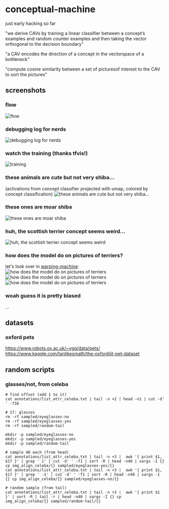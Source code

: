 # conceptual-machine
just early hacking so far

"we derive CAVs by training a linear classifier between a concept’s examples and random counter examples and then taking the vector orthogonal to the decision boundary"

"a CAV encodes the direction of a concept in the vectorspace of a bottleneck"

"compute cosine similarity between a set of picturesof interest to the CAV to sort the pictures"

## screenshots
### flow
![flow](docs/docs-1.png)

### debugging log for nerds
![debugging log for nerds](docs/docs-2.png)

### watch the training (thanks tfvis!)
![training](docs/docs-vis.png)

### these animals are cute but not very shiba...
(activations from concept classifier projected with umap, colored by concept classification)
![these animals are cute but not very shiba...](docs/docs-3.png)

### these ones are moar shiba
![these ones are moar shiba](docs/docs-4.png)


### huh, the scottish terrier concept seems weird...
![huh, the scottish terrier concept seems weird](docs/docs-a-0.png)

### how does the model do on pictures of terriers?
let's look over in [warping-machine](https://github.com/kevinrobinson/warping-machine):
![how does the model do on pictures of terriers](docs/docs-a-1.png)
![how does the model do on pictures of terriers](docs/docs-a-2.png)
![how does the model do on pictures of terriers](docs/docs-a-3.png)

### woah guess it is pretty biased
...


## datasets
### oxford pets
https://www.robots.ox.ac.uk/~vgg/data/pets/
https://www.kaggle.com/tanlikesmath/the-oxfordiiit-pet-dataset

## random scripts
### glasses/not, from celeba
```
# find offset (add 1 to it)
cat annotations/list_attr_celeba.txt | tail -n +2 | head -n1 | cut -d' ' -f16

# 17: glasses
rm -rf sampled/eyeglasses-no
rm -rf sampled/eyeglasses-yes
rm -rf sampled/random-tail

mkdir -p sampled/eyeglasses-no
mkdir -p sampled/eyeglasses-yes
mkdir -p sampled/random-tail

# sample 40 each (from head)
cat annotations/list_attr_celeba.txt | tail -n +3 |  awk '{ print $1, $17 }' | grep ' 1' | cut -d' ' -f1 | sort -R | head -n40 | xargs -I {} cp img_align_celeba/{} sampled/eyeglasses-yes/{}
cat annotations/list_attr_celeba.txt | tail -n +3 |  awk '{ print $1, $17 }' | grep ' -1' | cut -d' ' -f1 | sort -R | head -n40 | xargs -I {} cp img_align_celeba/{} sampled/eyeglasses-no/{}

# random sample (from tail)
cat annotations/list_attr_celeba.txt | tail -n +3 |  awk '{ print $1 }' | sort -R | tail -r | head -n40 | xargs -I {} cp img_align_celeba/{} sampled/random-tail/{}
```